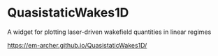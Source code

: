 # QuasistaticWakes1D
A widget for plotting laser-driven wakefield quantities in linear regimes

https://em-archer.github.io/QuasistaticWakes1D/
